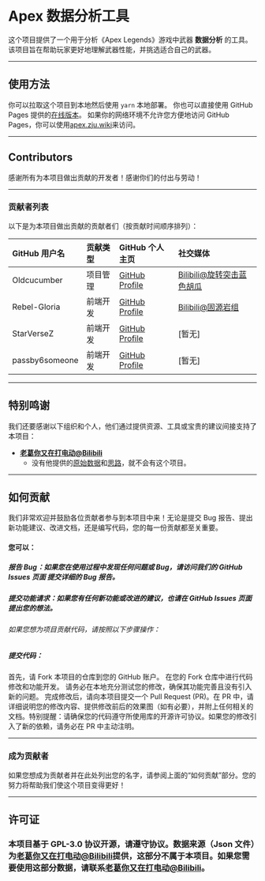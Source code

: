 
# Apex 数据分析工具

这个项目提供了一个用于分析《Apex Legends》游戏中武器 **数据分析** 的工具。该项目旨在帮助玩家更好地理解武器性能，并挑选适合自己的武器。

-----

## 使用方法

你可以拉取这个项目到本地然后使用 `yarn` 本地部署。
你也可以直接使用 GitHub Pages 提供的[在线版本](https://oldcucumber.github.io/Apex_TTK-HIT_Curve/)。
如果你的网络环境不允许您方便地访问 GitHub Pages，你可以使用[apex.zju.wiki](https://apex.zju.wiki/)来访问。

-----

## Contributors

感谢所有为本项目做出贡献的开发者！感谢你们的付出与劳动！

-----

### 贡献者列表

以下是为本项目做出贡献的贡献者们（按贡献时间顺序排列）：

| GitHub 用户名 | 贡献类型            | GitHub 个人主页                                       | 社交媒体                                             |
| :------------ | :------------------ | :---------------------------------------------------- | :--------------------------------------------------- |
| Oldcucumber   | 项目管理            | [GitHub Profile](https://github.com/Oldcucumber)      | [Bilibili@旋转突击蓝色胡瓜](https://space.bilibili.com/121923053) |
| Rebel-Gloria  | 前端开发            | [GitHub Profile](https://github.com/Rebel-Gloria)     | [Bilibili@固源岩组](https://space.bilibili.com/36231839) |
| StarVerseZ    | 前端开发            | [GitHub Profile](https://github.com/StarVerseZ)       | [暂无]                                               |
| passby6someone| 前端开发            | [GitHub Profile](https://github.com/passby6someone)   | [暂无]                                               |

-----

## 特别鸣谢

我们还要感谢以下组织和个人，他们通过提供资源、工具或宝贵的建议间接支持了本项目：

  * **[老葛你又在打电动@Bilibili](https://space.bilibili.com/25435445)**
      * 没有他提供的[原始数据](https://www.bilibili.com/video/BV1kMVRzkEst)和[思路](https://www.bilibili.com/video/BV1MHLPzUE1D)，就不会有这个项目。

-----

## 如何贡献
我们非常欢迎并鼓励各位贡献者参与到本项目中来！无论是提交 Bug 报告、提出新功能建议、改进文档，还是编写代码，您的每一份贡献都至关重要。

#### 您可以：

##### 报告 Bug：如果您在使用过程中发现任何问题或 Bug，请访问我们的 GitHub Issues 页面 提交详细的 Bug 报告。
##### 提交功能请求：如果您有任何新功能或改进的建议，也请在 GitHub Issues 页面 提出您的想法。

###### 如果您想为项目贡献代码，请按照以下步骤操作：

##### 提交代码：
首先，请 Fork 本项目的仓库到您的 GitHub 账户。
在您的 Fork 仓库中进行代码修改和功能开发。
请务必在本地充分测试您的修改，确保其功能完善且没有引入新的问题。
完成修改后，请向本项目提交一个 Pull Request (PR)。在 PR 中，请详细说明您的修改内容、提供修改前后的效果图（如有必要），并附上任何相关的文档。特别提醒：请确保您的代码遵守所使用库的开源许可协议。如果您的修改引入了新的依赖，请务必在 PR 中主动注明。

-----

### 成为贡献者

如果您想成为贡献者并在此处列出您的名字，请参阅上面的“如何贡献”部分。您的努力将帮助我们使这个项目变得更好！

-----

## 许可证

### 本项目基于 GPL-3.0 协议开源，请遵守协议。数据来源（Json 文件）为[老葛你又在打电动@Bilibili](https://space.bilibili.com/25435445)提供，这部分不属于本项目。如果您需要使用这部分数据，请联系[老葛你又在打电动@Bilibili](https://space.bilibili.com/25435445)。